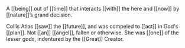 A [[being]] out of [[time]] that interacts [[with]] the here and [[now]] by [[nature]]’s grand decision.

Collis Atlas [[saw]] the [[future]], and was compeled to [[act]] in God's [[plan]]. Not [[an]] [[angel]], fallen or otherwise. She was [[one]] of the lesser gods, indentured by the [[Great]] Creator.
